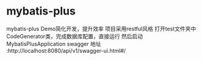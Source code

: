 # mybatis-plus
mybatis-plus Demo简化开发，提升效率
项目采用restful风格
打开test文件夹中CodeGenerator类，完成数据库配置，直接运行
然后启动  MybatisPlusApplication
swagger 地址 :http://localhost:8080/api/v1/swagger-ui.html#/





